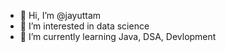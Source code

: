 - 👋 Hi, I’m @jayuttam
- 👀 I’m interested in data science
- 🌱 I’m currently learning Java, DSA, Devlopment


<!---
jayuttam/jayuttam is a ✨ special ✨ repository because its `README.md` (this file) appears on your GitHub profile.
You can click the Preview link to take a look at your changes.
--->
